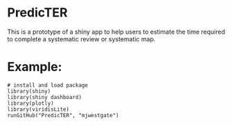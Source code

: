 PredicTER
==========

This is a prototype of a shiny app to help users to estimate the time required to complete a systematic review or systematic map.

# Example:
```
# install and load package
library(shiny)
library(shiny dashboard)
library(plotly)
library(viridisLite)
runGitHub("PredicTER", "mjwestgate")

```
